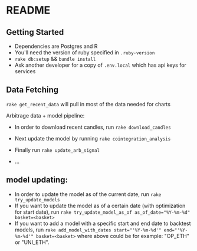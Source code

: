 # README

## Getting Started

- Dependencies are Postgres and R
- You'll need the version of ruby specified in `.ruby-version`
- `rake db:setup` && `bundle install`
- Ask another developer for a copy of `.env.local` which has api keys for services

## Data Fetching

`rake get_recent_data` will pull in most of the data needed for charts

Arbitrage data + model pipeline:

- In order to download recent candles, run `rake download_candles`

- Next update the model by running `rake cointegration_analysis`

- Finally run `rake update_arb_signal`

* ...

## model updating:

- In order to update the model as of the current date, run `rake try_update_models`
- If you want to update the model as of a certain date (with optimization for start date), run `rake try_update_model_as_of as_of_date="%Y-%m-%d" basket=<basket>`
- If you want to add a model with a specific start and end date to backtest models, run `rake add_model_with_dates start="'%Y-%m-%d'" end="'%Y-%m-%d'" basket=<basket>`
  where <basket> above could be for example: "OP_ETH" or "UNI_ETH".

